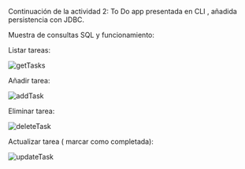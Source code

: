Continuación de la actividad 2: To Do app presentada en CLI , añadida persistencia con JDBC.

Muestra de consultas SQL y funcionamiento:

Listar tareas:

![getTasks](https://github.com/AgustinGarrone/AcademiaSofftek/assets/75916775/a8be56b3-ed25-4862-a653-ba7218c95caf)


Añadir tarea:

![addTask](https://github.com/AgustinGarrone/AcademiaSofftek/assets/75916775/9ecefd20-ca32-443f-bcad-e206942ac659)


Eliminar tarea: 

![deleteTask](https://github.com/AgustinGarrone/AcademiaSofftek/assets/75916775/89bbe140-b6f8-4dcc-aae4-57d79b195e53)


Actualizar tarea ( marcar como completada): 

![updateTask](https://github.com/AgustinGarrone/AcademiaSofftek/assets/75916775/b57277ed-f24b-4525-aa3a-d090d8dc6982)
